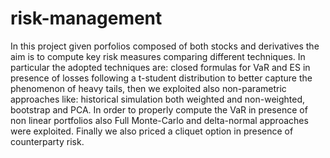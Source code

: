 # risk-management
In this project given porfolios composed of both stocks and derivatives the aim is to compute key risk measures comparing different techniques. 
In particular the adopted techniques are: closed formulas for VaR and ES in presence of losses following a t-student distribution to better capture the phenomenon of heavy tails, then we exploited also non-parametric approaches like: historical simulation both weighted and non-weighted, bootstrap and PCA.
In order to properly compute the VaR in presence of non linear portfolios also Full Monte-Carlo and delta-normal approaches were exploited.
Finally we also priced a cliquet option in presence of counterparty risk.
